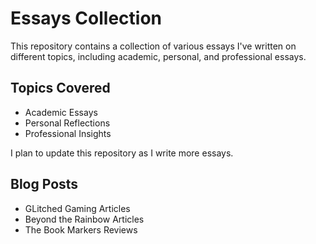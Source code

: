 # Essays Collection
This repository contains a collection of various essays I've written on different topics, including academic, personal, and professional essays.

## Topics Covered
- Academic Essays
- Personal Reflections
- Professional Insights

I plan to update this repository as I write more essays.

## Blog Posts
- GLitched Gaming Articles
- Beyond the Rainbow Articles
- The Book Markers Reviews 
